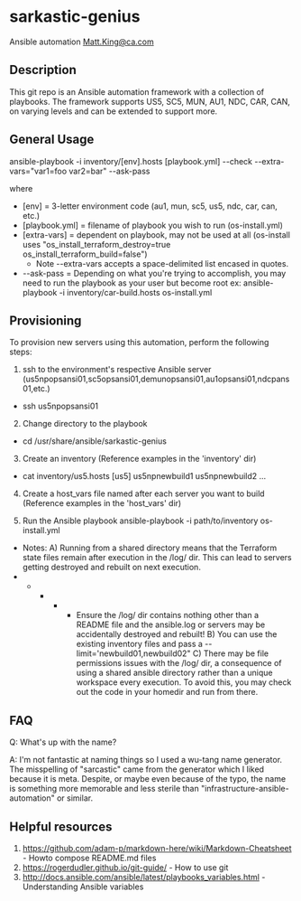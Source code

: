 # sarkastic-genius
Ansible automation
Matt.King@ca.com

## Description
This git repo is an Ansible automation framework with a collection of playbooks.
The framework supports US5, SC5, MUN, AU1, NDC, CAR, CAN, on varying levels and can be extended to support more.

## General Usage
ansible-playbook -i inventory/[env].hosts [playbook.yml] --check --extra-vars="var1=foo var2=bar" --ask-pass

where
- [env] = 3-letter environment code (au1, mun, sc5, us5, ndc, car, can, etc.)
- [playbook.yml] = filename of playbook you wish to run (os-install.yml)
- [extra-vars] = dependent on playbook, may not be used at all
    (os-install uses "os_install_terraform_destroy=true os_install_terraform_build=false")
    * Note --extra-vars accepts a space-delimited list encased in quotes.
- --ask-pass = Depending on what you're trying to accomplish, you may need to run the playbook as your user but become root
ex: ansible-playbook -i inventory/car-build.hosts os-install.yml

## Provisioning
To provision new servers using this automation, perform the following steps:
1) ssh to the environment's respective Ansible server (us5npopsansi01,sc5opsansi01,demunopsansi01,au1opsansi01,ndcpans01,etc.)
-   ssh us5npopsansi01

2) Change directory to the playbook
-  cd /usr/share/ansible/sarkastic-genius

3) Create an inventory 
   (Reference examples in the 'inventory' dir)
-   cat inventory/us5.hosts
   [us5]
   us5npnewbuild1
   us5npnewbuild2
   ...
4) Create a host_vars file named after each server you want to build 
   (Reference examples in the 'host_vars' dir)


5) Run the Ansible playbook
   ansible-playbook -i path/to/inventory os-install.yml

* Notes:
A) Running from a shared directory means that the Terraform state files remain after execution in the /log/ dir. This can lead to servers getting destroyed and rebuilt on next execution. 
* * * * * Ensure the /log/ dir contains nothing other than a README file and the ansible.log or servers may be accidentally destroyed and rebuilt!
B) You can use the existing inventory files and pass a --limit='newbuild01,newbuild02"
C) There may be file permissions issues with the /log/ dir, a consequence of using a shared ansible directory rather than a unique workspace every execution. To avoid this, you may check out the code in your homedir and run from there.


## FAQ
Q: What's up with the name?

A: I'm not fantastic at naming things so I used a wu-tang name generator. The misspelling of "sarcastic" came from the generator which I liked because it is meta. Despite, or maybe even because of the typo, the name is something more memorable and less sterile than "infrastructure-ansible-automation" or similar.


## Helpful resources
1) https://github.com/adam-p/markdown-here/wiki/Markdown-Cheatsheet - Howto compose README.md files
2) https://rogerdudler.github.io/git-guide/ - How to use git
3) http://docs.ansible.com/ansible/latest/playbooks_variables.html - Understanding Ansible variables
